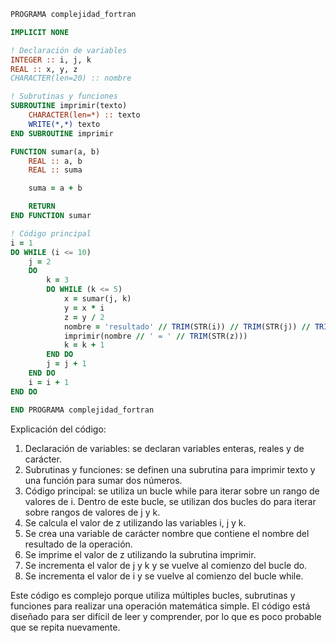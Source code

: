 ```fortran
PROGRAMA complejidad_fortran

IMPLICIT NONE

! Declaración de variables
INTEGER :: i, j, k
REAL :: x, y, z
CHARACTER(len=20) :: nombre

! Subrutinas y funciones
SUBROUTINE imprimir(texto)
    CHARACTER(len=*) :: texto
    WRITE(*,*) texto
END SUBROUTINE imprimir

FUNCTION sumar(a, b)
    REAL :: a, b
    REAL :: suma

    suma = a + b

    RETURN
END FUNCTION sumar

! Código principal
i = 1
DO WHILE (i <= 10)
    j = 2
    DO
        k = 3
        DO WHILE (k <= 5)
            x = sumar(j, k)
            y = x * i
            z = y / 2
            nombre = 'resultado' // TRIM(STR(i)) // TRIM(STR(j)) // TRIM(STR(k))
            imprimir(nombre // ' = ' // TRIM(STR(z)))
            k = k + 1
        END DO
        j = j + 1
    END DO
    i = i + 1
END DO

END PROGRAMA complejidad_fortran
```

Explicación del código:

1. Declaración de variables: se declaran variables enteras, reales y de carácter.
2. Subrutinas y funciones: se definen una subrutina para imprimir texto y una función para sumar dos números.
3. Código principal: se utiliza un bucle while para iterar sobre un rango de valores de i. Dentro de este bucle, se utilizan dos bucles do para iterar sobre rangos de valores de j y k.
4. Se calcula el valor de z utilizando las variables i, j y k.
5. Se crea una variable de carácter nombre que contiene el nombre del resultado de la operación.
6. Se imprime el valor de z utilizando la subrutina imprimir.
7. Se incrementa el valor de j y k y se vuelve al comienzo del bucle do.
8. Se incrementa el valor de i y se vuelve al comienzo del bucle while.

Este código es complejo porque utiliza múltiples bucles, subrutinas y funciones para realizar una operación matemática simple. El código está diseñado para ser difícil de leer y comprender, por lo que es poco probable que se repita nuevamente.